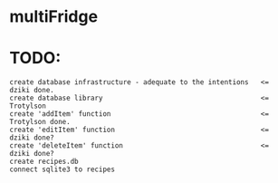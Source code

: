 # multiFridge


# TODO: 
    create database infrastructure - adequate to the intentions   <=  dziki done.
    create database library                                       <=  Trotylson 
    create 'addItem' function                                     <=  Trotylson done.
    create 'editItem' function                                    <=  dziki done?
    create 'deleteItem' function                                  <=  dziki done?
    create recipes.db
    connect sqlite3 to recipes
    